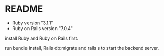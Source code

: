 # README

* Ruby version "3.1.1"
* Ruby on Rails version "7.0.4"

 install Ruby and Ruby on Rails first.
 
run bundle install, Rails db:migrate and rails s to start the backend server.
